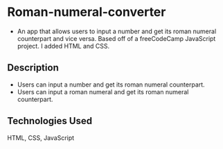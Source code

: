 # Roman-numeral-converter
- An app that allows users to input a number and get its roman numeral counterpart and vice versa. Based off of a freeCodeCamp JavaScript project. I added HTML and CSS.

## Description
- Users can input a number and get its roman numeral counterpart.
- Users can input a roman numeral and get its roman numeral counterpart.

## Technologies Used
HTML, CSS, JavaScript
